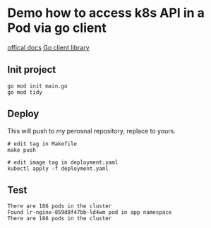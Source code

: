 # Demo how to access k8s API in a Pod via go client

[offical docs](https://kubernetes.io/docs/tasks/run-application/access-api-from-pod/#accessing-the-api-from-within-a-pod)
[Go client library](https://github.com/kubernetes/client-go/)


## Init project
```
go mod init main.go
go mod tidy  
```

## Deploy
This will push to my perosnal repository, replace to yours.
```
# edit tag in Makefile
make push

# edit image tag in deployment.yaml
kubectl apply -f deployment.yaml
```

## Test
```
There are 186 pods in the cluster
Found lr-nginx-859d8f47bb-ld4wm pod in app namespace
There are 186 pods in the cluster
```